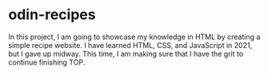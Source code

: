 # odin-recipes
In this project, I am going to showcase my knowledge in HTML by creating a simple recipe website. I have learned HTML, CSS, and JavaScript in 2021, but I gave up midway. This time, I am making sure that I have the grit to continue finishing TOP.